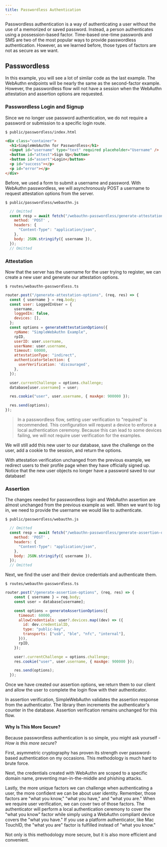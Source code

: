 ```yaml
---
title: Passwordless Authentication
---
```


Passwordless authentication is a way of authenticating a user without the use of a memorized or saved password. Instead, a person authenticates using a possession-based factor. Time-based one-time passwords and SMS are two of the most popular ways to provide passwordless authentication. However, as we learned before, those types of factors are not as secure as we want.

## Passwordless
In this example, you will see a lot of similar code as the last example. The WebAuthn endpoints will be nearly the same as the second-factor example. However, the passwordless flow will not have a session when the WebAuthn attestation and assertion options are requested.

### Passwordless Login and Signup
Since we no longer use password authentication, we do not require a password or submission to a specific login route.

`$ public/passwordless/index.html`
```html
<div class="container">
  <h1>SimpleWebAuthn for Passwordless</h1>
  <input id="username" type="text" required placeholder="Username" />
  <button id="attest">Sign Up</button>
  <button id="assert">Login</button>
  <p id="success"></p>
  <p id="error"></p>
</div>
```
 Before, we used a form to submit a username and password. With WebAuthn passwordless, we will asynchronously POST a username to request attestation options from the server.

`$ public/passwordless/webauthn.js`
```javascript
  // Omitted
  const resp = await fetch("/webauthn-passwordless/generate-attestation-options", { 
    method: 'POST' ,
    headers: {
      "Content-Type": "application/json",
    },
    body: JSON.stringify({ username }),
  });
  // Omitted
 ```

### Attestation
Now that the server has the username for the user trying to register, we can create a new user and generate our attestation options. 

`$ routes/webauthn-passwordless.ts`
```javascript
router.post("/generate-attestation-options", (req, res) => {
  const { username } = req.body;
  const user: LoggedInUser = {
    username,
    loggedIn: false,
    devices: [],
  };
  const options = generateAttestationOptions({
    rpName: "SimpleWebAuthn Example",
    rpID,
    userID: user.username,
    userName: user.username,
    timeout: 60000,
    attestationType: "indirect",
    authenticatorSelection: {
      userVerification: 'discouraged',
    },
  });

  user.currentChallenge = options.challenge;
  database[user.username] = user;

  res.cookie("user", user.username, { maxAge: 900000 });

  res.send(options);
});
```
> In a passwordless flow, setting user verification to "required" is recommended. This configuration will request a device to enforce a local authentication ceremony. Because this can lead to some devices failing, we will not require user verification for the examples.

We will still add this new user to our database, save the challenge on the user, add a cookie to the session, and return the options.

With attestation verification unchanged from the previous example, we redirect users to their profile page when they have officially signed up. Notice that the new user objects no longer have a password saved to our database!

### Assertion
The changes needed for passwordless login and WebAuthn assertion are almost unchanged from the previous example as well. When we want to log in, we need to provide the username we would like to authenticate.

`$ public/passwordless/webauthn.js`
```javascript
  // Omitted
  const resp = await fetch("/webauthn-passwordless/generate-assertion-options", { 
    method: 'POST' ,
    headers: {
      "Content-Type": "application/json",
    },
    body: JSON.stringify({ username }),
  });
  // Omitted
 ```

Next, we find the user and their device credentials and authenticate them. 

`$ routes/webauthn-passwordless.ts`
```javascript
router.post("/generate-assertion-options", (req, res) => {
    const { username } = req.body;
    const user = database[username];

    const options = generateAssertionOptions({
      timeout: 60000,
      allowCredentials: user?.devices.map((dev) => ({
        id: dev.credentialID,
        type: "public-key",
        transports: ["usb", "ble", "nfc", "internal"],
      })),
      rpID,
    });

    user!.currentChallenge = options.challenge;
    res.cookie("user", user.username, { maxAge: 900000 });

    res.send(options);
  });
```

Once we have created our assertion options, we return them to our client and allow the user to complete the login flow with their authenticator.

In assertion verification, SimpleWebAuthn validates the assertion response from the authenticator. The library then increments the authenticator's counter in the database. Assertion verification remains unchanged for this flow.

#### Why Is This More Secure?
Because passwordless authentication is so simple, you might ask yourself - _How is this more secure_?

First, asymmetric cryptography has proven its strength over password-based authentication on my occasions. This methodology is much hard to brute force.

Next, the credentials created with WebAuthn are scoped to a specific domain name, preventing man-in-the-middle and phishing attacks.

Lastly, the more unique factors we can challenge when authenticating a user, the more confident we can be about user identity. Remember, those factors are "what you know," "what you have," and "what you are." When we require user verification, we can cover two of those factors. The authenticator will perform a local authentication ceremony to cover the "what you know" factor while simply using a WebAuthn compliant device covers the "what you have." If you use a platform authenticator, like Mac TouchID, the "what you are" factor is fulfilled instead of "what you know." 

Not only is this methodology more secure, but it is also more efficient and convenient.

